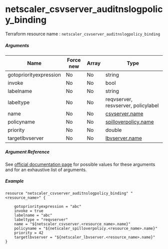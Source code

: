 # netscaler_csvserver_auditnslogpolicy_binding

Terraform resource name : ```netscaler_csvserver_auditnslogpolicy_binding```

##### Arguments

| Name | Force new | Array | Type |
|----|----|----|----|
|gotopriorityexpression|No|No|string|
|invoke|No|No|bool|
|labelname|No|No|string|
|labeltype|No|No|reqvserver, resvserver, policylabel|
|name|No|No|[csvserver.name](/doc/resources/csvserver.md)|
|policyname|No|No|[spilloverpolicy.name](/doc/resources/spilloverpolicy.md)|
|priority|No|No|double|
|targetlbvserver|No|No|[lbvserver.name](/doc/resources/lbvserver.md)|

##### Argument Reference

See [official documentation page](https://developer-docs.citrix.com/projects/netscaler-nitro-api/en/11.0/configuration/content-switching/csvserver_auditnslogpolicy_binding/csvserver_auditnslogpolicy_binding/) for possible values for these arguments and for an exhaustive list of arguments.

##### Example

```
resource "netscaler_csvserver_auditnslogpolicy_binding" "<resource_name>" {

    gotopriorityexpression = "abc"
    invoke = true
    labelname = "abc"
    labeltype = "reqvserver"
    name = "${netscaler_csvserver.<resource_name>.name}"
    policyname = "${netscaler_spilloverpolicy.<resource_name>.name}"
    priority = 42
    targetlbvserver = "${netscaler_lbvserver.<resource_name>.name}"
}
```

